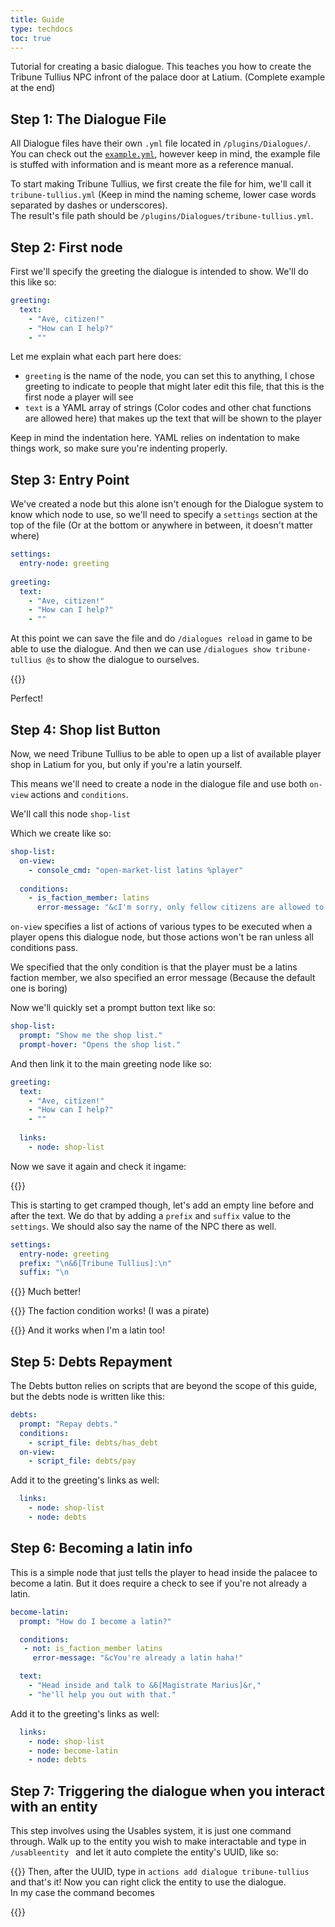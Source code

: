 ```yaml
---
title: Guide
type: techdocs
toc: true
---
```


Tutorial for creating a basic dialogue. This teaches you how to create the
Tribune Tullius NPC infront of the palace door at Latium. (Complete example at 
the end)

## Step 1: The Dialogue File

All Dialogue files have their own `.yml` file located in `/plugins/Dialogues/`.
You can check out the [`example.yml`](/adminwiki/dialogues/example1/), however 
keep in mind, the example file is stuffed with information and is meant more as 
a reference manual.
  
To start making Tribune Tullius, we first create the file for him, we'll call it
`tribune-tullius.yml` (Keep in mind the naming scheme, lower case words 
separated by dashes or underscores).  
The result's file path should be `/plugins/Dialogues/tribune-tullius.yml`.
  
## Step 2: First node

First we'll specify the greeting the dialogue is intended to show. We'll do this
like so:
```yml
greeting:
  text:
    - "Ave, citizen!"
    - "How can I help?"
    - ""
```
Let me explain what each part here does:
- `greeting` is the name of the node, you can set this to anything, I chose 
  greeting to indicate to people that might later edit this file, that this is
  the first node a player will see
- `text` is a YAML array of strings (Color codes and other chat functions are 
  allowed here) that makes up the text that will be shown to the player

Keep in mind the indentation here. YAML relies on indentation to make things 
work, so make sure you're indenting properly.

## Step 3: Entry Point

We've created a node but this alone isn't enough for the Dialogue system to know
which node to use, so we'll need to specify a `settings` section at the top of 
the file (Or at the bottom or anywhere in between, it doesn't matter where)

```yml
settings:
  entry-node: greeting
  
greeting:
  text:
    - "Ave, citizen!"
    - "How can I help?"
    - ""
```

At this point we can save the file and do `/dialogues reload` in game to be able
to use the dialogue. And then we can use `/dialogues show tribune-tullius @s` to
show the dialogue to ourselves.

{{<wikiimg src="/images/adminwiki/dia_1.png">}}

Perfect!
  
## Step 4: Shop list Button
Now, we need Tribune Tullius to be able to open up a list of available player
shop in Latium for you, but only if you're a latin yourself.
  
This means we'll need to create a node in the dialogue file and use both 
`on-view` actions and `conditions`.
  
We'll call this node `shop-list`

Which we create like so:
```yml
shop-list:
  on-view:
    - console_cmd: "open-market-list latins %player"
  
  conditions:
    - is_faction_member: latins
      error-message: "&cI'm sorry, only fellow citizens are allowed to see that."
```
`on-view` specifies a list of actions of various types to be executed when a 
player opens this dialogue node, but those actions won't be ran unless all 
conditions pass.  
  
We specified that the only condition is that the player must be a latins faction
member, we also specified an error message (Because the default one is boring)

Now we'll quickly set a prompt button text like so:
```yml
shop-list:
  prompt: "Show me the shop list."
  prompt-hover: "Opens the shop list."
```
And then link it to the main greeting node like so:
```yml
greeting:
  text:
    - "Ave, citizen!"
    - "How can I help?"
    - ""
  
  links:
    - node: shop-list
```
Now we save it again and check it ingame:

{{<wikiimg src="/images/adminwiki/dia_2.png">}}

This is starting to get cramped though, let's add an empty line before and after
the text. We do that by adding a `prefix` and `suffix` value to the `settings`.
We should also say the name of the NPC there as well.
```yml
settings:
  entry-node: greeting
  prefix: "\n&6[Tribune Tullius]:\n"
  suffix: "\n
```
{{<wikiimg src="/images/adminwiki/dia_3.png">}}
Much better!

{{<wikiimg src="/images/adminwiki/dia_4.png">}}
The faction condition works! (I was a pirate)

{{<wikiimg src="/images/adminwiki/dia_5.png">}}
And it works when I'm a latin too!

## Step 5: Debts Repayment
The Debts button relies on scripts that are beyond the scope of this guide, but
the debts node is written like this:
```yml
debts:
  prompt: "Repay debts."
  conditions:
    - script_file: debts/has_debt
  on-view:
    - script_file: debts/pay
```
Add it to the greeting's links as well:
```yml
  links:
    - node: shop-list
    - node: debts
```

## Step 6: Becoming a latin info
This is a simple node that just tells the player to head inside the palacee to
become a latin. But it does require a check to see if you're not already a 
latin.
```yml
become-latin:
  prompt: "How do I become a latin?"

  conditions:
   - not: is_faction_member latins
     error-message: "&cYou're already a latin haha!"

  text:
    - "Head inside and talk to &6[Magistrate Marius]&r,"
    - "he'll help you out with that."
```
Add it to the greeting's links as well:
```yml
  links:
    - node: shop-list
    - node: become-latin
    - node: debts
```

## Step 7: Triggering the dialogue when you interact with an entity
This step involves using the Usables system, it is just one command through.
Walk up to the entity you wish to make interactable and type in 
`/usableentity ` and let it auto complete the entity's UUID, like so:

{{<wikiimg src="/images/adminwiki/dia_6.png">}}
Then, after the UUID, type in `actions add dialogue tribune-tullius` and that's 
it! Now you can right click the entity to use the dialogue.  
In my case the command becomes

{{<cmduse text="/usableentity 796080ee-2724-4f21-bca7-62be937dcd95 actions add dialogue tribune-tullius">}}